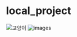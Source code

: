 # local_project
![고양이](https://www.google.com/url?sa=i&url=https%3A%2F%2Fwww.perfectpetinsurance.co.uk%2Fcat-insurance%2F&psig=AOvVaw1zjnRMSp0bomelI9a8tNxB&ust=1742625536159000&source=images&cd=vfe&opi=89978449&ved=0CBAQjRxqFwoTCJC98JHImowDFQAAAAAdAAAAABAE)
![images](https://github.com/user-attachments/assets/32f4c2ca-c04b-4392-aca8-dc4f574de176)
